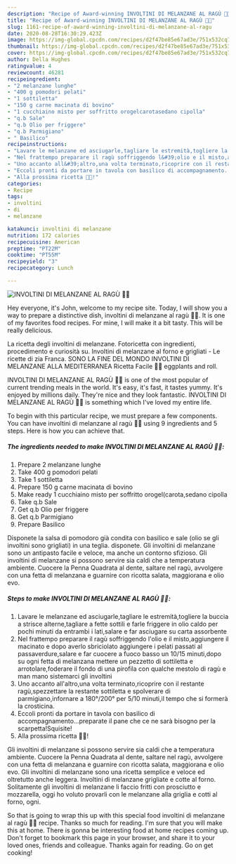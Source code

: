 ```yaml
---
description: "Recipe of Award-winning INVOLTINI DI MELANZANE AL RAGÙ 🍆🥫"
title: "Recipe of Award-winning INVOLTINI DI MELANZANE AL RAGÙ 🍆🥫"
slug: 1161-recipe-of-award-winning-involtini-di-melanzane-al-ragu
date: 2020-08-28T16:30:29.423Z
image: https://img-global.cpcdn.com/recipes/d2f47be85e67ad3e/751x532cq70/involtini-di-melanzane-al-ragu-🍆🥫-recipe-main-photo.jpg
thumbnail: https://img-global.cpcdn.com/recipes/d2f47be85e67ad3e/751x532cq70/involtini-di-melanzane-al-ragu-🍆🥫-recipe-main-photo.jpg
cover: https://img-global.cpcdn.com/recipes/d2f47be85e67ad3e/751x532cq70/involtini-di-melanzane-al-ragu-🍆🥫-recipe-main-photo.jpg
author: Della Hughes
ratingvalue: 4
reviewcount: 46281
recipeingredient:
- "2 melanzane lunghe"
- "400 g pomodori pelati"
- "1 sottiletta"
- "150 g carne macinata di bovino"
- "1 cucchiaino misto per soffritto orogelcarotasedano cipolla"
- "q.b Sale"
- "q.b Olio per friggere"
- "q.b Parmigiano"
- " Basilico"
recipeinstructions:
- "Lavare le melanzane ed asciugarle,tagliare le estremità,togliere la buccia a strisce alterne,tagliare a fette sottili e farle friggere in olio caldo per pochi minuti da entrambi i lati,salare e far asciugare su carta assorbente"
- "Nel frattempo preparare il ragù soffriggendo l&#39;olio e il misto,aggiungere il macinato e dopo averlo sbriciolato aggiungere i pelati passati al passaverdure,salare e far cuocere a fuoco basso un 10/15 minuti,dopo su ogni fetta di melanzana mettere un pezzetto di sottiletta e arrotolare,foderare il fondo di una pirofila con qualche mestolo di ragù e man mano sistemarci gli involtini"
- "Uno accanto all&#39;altro,una volta terminato,ricoprire con il restante ragù,spezzettare la restante sottiletta e spolverare di parmigiano,infornare a 180°/200° per 5/10 minuti,il tempo che si formerà la crosticina."
- "Eccoli pronti da portare in tavola con basilico di accompagnamento...preparate il pane che ce ne sarà bisogno per la scarpetta!Squisite!"
- "Alla prossima ricetta 👩‍🍳!"
categories:
- Recipe
tags:
- involtini
- di
- melanzane

katakunci: involtini di melanzane 
nutrition: 172 calories
recipecuisine: American
preptime: "PT22M"
cooktime: "PT55M"
recipeyield: "3"
recipecategory: Lunch

---
```



![INVOLTINI DI MELANZANE AL RAGÙ 🍆🥫](https://img-global.cpcdn.com/recipes/d2f47be85e67ad3e/751x532cq70/involtini-di-melanzane-al-ragu-🍆🥫-recipe-main-photo.jpg)

Hey everyone, it's John, welcome to my recipe site. Today, I will show you a way to prepare a distinctive dish, involtini di melanzane al ragù 🍆🥫. It is one of my favorites food recipes. For mine, I will make it a bit tasty. This will be really delicious.

La ricetta degli involtini di melanzane. Fotoricetta con ingredienti, procedimento e curiosità su. Involtini di melanzane al forno e grigliati - Le ricette di zia Franca. SONO LA FINE DEL MONDO INVOLTINI DI MELANZANE ALLA MEDITERRANEA Ricetta Facile 🍆🍆 eggplants and roll.

INVOLTINI DI MELANZANE AL RAGÙ 🍆🥫 is one of the most popular of current trending meals in the world. It's easy, it's fast, it tastes yummy. It's enjoyed by millions daily. They're nice and they look fantastic. INVOLTINI DI MELANZANE AL RAGÙ 🍆🥫 is something which I've loved my entire life.


To begin with this particular recipe, we must prepare a few components. You can have involtini di melanzane al ragù 🍆🥫 using 9 ingredients and 5 steps. Here is how you can achieve that.

<!--inarticleads1-->

##### The ingredients needed to make INVOLTINI DI MELANZANE AL RAGÙ 🍆🥫:

1. Prepare 2 melanzane lunghe
1. Take 400 g pomodori pelati
1. Take 1 sottiletta
1. Prepare 150 g carne macinata di bovino
1. Make ready 1 cucchiaino misto per soffritto orogel(carota,sedano cipolla
1. Take q.b Sale
1. Get q.b Olio per friggere
1. Get q.b Parmigiano
1. Prepare  Basilico


Disponete la salsa di pomodoro già condita con basilico e sale (olio se gli involtini sono grigliati) in una teglia. disponete. Gli involtini di melanzane sono un antipasto facile e veloce, ma anche un contorno sfizioso. Gli involtini di melanzane si possono servire sia caldi che a temperatura ambiente. Cuocere la Penna Quadrata al dente, saltare nel ragù, avvolgere con una fetta di melanzana e guarnire con ricotta salata, maggiorana e olio evo. 

<!--inarticleads2-->

##### Steps to make INVOLTINI DI MELANZANE AL RAGÙ 🍆🥫:

1. Lavare le melanzane ed asciugarle,tagliare le estremità,togliere la buccia a strisce alterne,tagliare a fette sottili e farle friggere in olio caldo per pochi minuti da entrambi i lati,salare e far asciugare su carta assorbente
1. Nel frattempo preparare il ragù soffriggendo l&#39;olio e il misto,aggiungere il macinato e dopo averlo sbriciolato aggiungere i pelati passati al passaverdure,salare e far cuocere a fuoco basso un 10/15 minuti,dopo su ogni fetta di melanzana mettere un pezzetto di sottiletta e arrotolare,foderare il fondo di una pirofila con qualche mestolo di ragù e man mano sistemarci gli involtini
1. Uno accanto all&#39;altro,una volta terminato,ricoprire con il restante ragù,spezzettare la restante sottiletta e spolverare di parmigiano,infornare a 180°/200° per 5/10 minuti,il tempo che si formerà la crosticina.
1. Eccoli pronti da portare in tavola con basilico di accompagnamento...preparate il pane che ce ne sarà bisogno per la scarpetta!Squisite!
1. Alla prossima ricetta 👩‍🍳!


Gli involtini di melanzane si possono servire sia caldi che a temperatura ambiente. Cuocere la Penna Quadrata al dente, saltare nel ragù, avvolgere con una fetta di melanzana e guarnire con ricotta salata, maggiorana e olio evo. Gli involtini di melanzane sono una ricetta semplice e veloce ed oltretutto anche leggera. Involtini di melanzane grigliate e cotte al forno. Solitamente gli involtini di melanzane li faccio fritti con prosciutto e mozzarella, oggi ho voluto provarli con le melanzane alla griglia e cotti al forno, ogni. 

So that is going to wrap this up with this special food involtini di melanzane al ragù 🍆🥫 recipe. Thanks so much for reading. I'm sure that you will make this at home. There is gonna be interesting food at home recipes coming up. Don't forget to bookmark this page in your browser, and share it to your loved ones, friends and colleague. Thanks again for reading. Go on get cooking!
